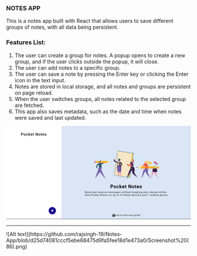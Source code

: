 ### NOTES APP
This is a notes app built with React that allows users to save different groups of notes, with all data being persistent.

### Features List:

1. The user can create a group for notes. A popup opens to create a new group, and if the user clicks outside the popup, it will close.
2. The user can add notes to a specific group.
3. The user can save a note by pressing the Enter key or clicking the Enter icon in the text input.
4. Notes are stored in local storage, and all notes and groups are persistent on page reload.
5. When the user switches groups, all notes related to the selected group are fetched.
6. This app also saves metadata, such as the date and time when notes were saved and last updated.

![Alt text](https://github.com/rajsingh-19/Notes-App/blob/6ec21a0bbe77b03d3ef2d3e2c191391e2e7ad434/Screenshot%20(85).png)
<hr/>
![Alt text](https://github.com/rajsingh-19/Notes-App/blob/d25d74081cccf5ebe68475d9fa5fee18d1e473a0/Screenshot%20(86).png)
